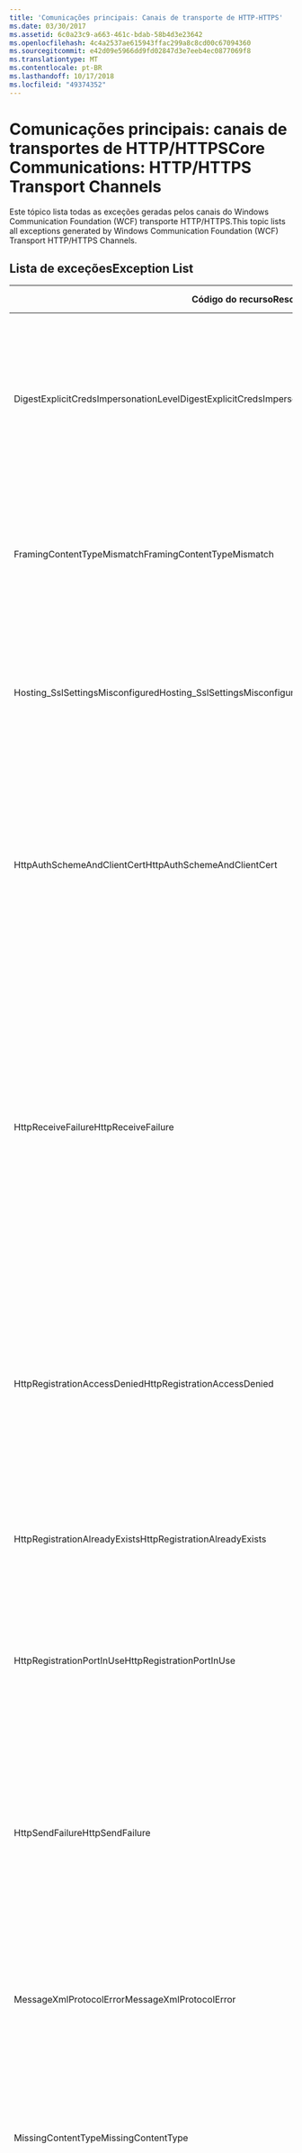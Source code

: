```yaml
---
title: 'Comunicações principais: Canais de transporte de HTTP-HTTPS'
ms.date: 03/30/2017
ms.assetid: 6c0a23c9-a663-461c-bdab-58b4d3e23642
ms.openlocfilehash: 4c4a2537ae615943ffac299a8c8cd00c67094360
ms.sourcegitcommit: e42d09e5966dd9fd02847d3e7eeb4ec0877069f8
ms.translationtype: MT
ms.contentlocale: pt-BR
ms.lasthandoff: 10/17/2018
ms.locfileid: "49374352"
---
```

# <a name="core-communications-httphttps-transport-channels"></a><span data-ttu-id="b903f-102">Comunicações principais: canais de transportes de HTTP/HTTPS</span><span class="sxs-lookup"><span data-stu-id="b903f-102">Core Communications: HTTP/HTTPS Transport Channels</span></span>
<span data-ttu-id="b903f-103">Este tópico lista todas as exceções geradas pelos canais do Windows Communication Foundation (WCF) transporte HTTP/HTTPS.</span><span class="sxs-lookup"><span data-stu-id="b903f-103">This topic lists all exceptions generated by Windows Communication Foundation (WCF) Transport HTTP/HTTPS Channels.</span></span>  
  
## <a name="exception-list"></a><span data-ttu-id="b903f-104">Lista de exceções</span><span class="sxs-lookup"><span data-stu-id="b903f-104">Exception List</span></span>  
  
|<span data-ttu-id="b903f-105">Código do recurso</span><span class="sxs-lookup"><span data-stu-id="b903f-105">Resource Code</span></span>|<span data-ttu-id="b903f-106">Cadeia de caracteres de recurso</span><span class="sxs-lookup"><span data-stu-id="b903f-106">Resource String</span></span>|  
|-------------------|---------------------|  
|<span data-ttu-id="b903f-107">DigestExplicitCredsImpersonationLevel</span><span class="sxs-lookup"><span data-stu-id="b903f-107">DigestExplicitCredsImpersonationLevel</span></span>|<span data-ttu-id="b903f-108">O nível de representação especificado foi especificado.</span><span class="sxs-lookup"><span data-stu-id="b903f-108">The specified impersonation level was specified.</span></span> <span data-ttu-id="b903f-109">Autenticação HTTP Digest suporta apenas o nível de 'Representação' quando usada com uma credencial explícita.</span><span class="sxs-lookup"><span data-stu-id="b903f-109">HTTP Digest authentication only supports the 'Impersonation' level when used with an explicit credential.</span></span>|  
|<span data-ttu-id="b903f-110">FramingContentTypeMismatch</span><span class="sxs-lookup"><span data-stu-id="b903f-110">FramingContentTypeMismatch</span></span>|<span data-ttu-id="b903f-111">Não havia suporte para o tipo de conteúdo especificado pelo serviço especificado.</span><span class="sxs-lookup"><span data-stu-id="b903f-111">The specified content type was not supported by the specified service.</span></span> <span data-ttu-id="b903f-112">As associações de cliente e serviço talvez não sejam compatíveis.</span><span class="sxs-lookup"><span data-stu-id="b903f-112">The client and service bindings may be mismatched.</span></span>|  
|<span data-ttu-id="b903f-113">Hosting_SslSettingsMisconfigured</span><span class="sxs-lookup"><span data-stu-id="b903f-113">Hosting_SslSettingsMisconfigured</span></span>|<span data-ttu-id="b903f-114">As configurações de protocolo SSL para o serviço especificado não coincidem com aqueles dos serviços de informações da Internet.</span><span class="sxs-lookup"><span data-stu-id="b903f-114">The Secure Sockets Layer settings for the specified service do not match those of the Internet Information Services.</span></span>|  
|<span data-ttu-id="b903f-115">HttpAuthSchemeAndClientCert</span><span class="sxs-lookup"><span data-stu-id="b903f-115">HttpAuthSchemeAndClientCert</span></span>|<span data-ttu-id="b903f-116">A fábrica de escuta HTTPS foi configurada para exigir um certificado de cliente e o esquema de autenticação especificado.</span><span class="sxs-lookup"><span data-stu-id="b903f-116">The HTTPS listener factory was configured to require a client certificate and the specified authentication scheme.</span></span> <span data-ttu-id="b903f-117">No entanto, apenas uma forma de autenticação de cliente pode ser necessária ao mesmo tempo.</span><span class="sxs-lookup"><span data-stu-id="b903f-117">However, only one form of client authentication can be required at one time.</span></span>|  
|<span data-ttu-id="b903f-118">HttpReceiveFailure</span><span class="sxs-lookup"><span data-stu-id="b903f-118">HttpReceiveFailure</span></span>|<span data-ttu-id="b903f-119">Ocorreu um erro ao receber a resposta HTTP especificado.</span><span class="sxs-lookup"><span data-stu-id="b903f-119">An error occurred while receiving the HTTP response to the specified.</span></span> <span data-ttu-id="b903f-120">A associação de ponto de extremidade de serviço pode não estar usando o protocolo HTTP.</span><span class="sxs-lookup"><span data-stu-id="b903f-120">The service endpoint binding may not be using the HTTP protocol.</span></span> <span data-ttu-id="b903f-121">Outra possibilidade é que um contexto de solicitação HTTP foi encerrado pelo servidor devido a um serviço sendo desligado.</span><span class="sxs-lookup"><span data-stu-id="b903f-121">Another possibility is that an HTTP request context was terminated by the server because of a service shutting down.</span></span> <span data-ttu-id="b903f-122">Consulte os logs do servidor para obter mais detalhes.</span><span class="sxs-lookup"><span data-stu-id="b903f-122">See the server logs for more details.</span></span>|  
|<span data-ttu-id="b903f-123">HttpRegistrationAccessDenied</span><span class="sxs-lookup"><span data-stu-id="b903f-123">HttpRegistrationAccessDenied</span></span>|<span data-ttu-id="b903f-124">HTTP não é possível registrar a URL especificada.</span><span class="sxs-lookup"><span data-stu-id="b903f-124">HTTP cannot register the specified URL.</span></span> <span data-ttu-id="b903f-125">O processo não tem direitos de acesso para esse namespace (consulte [reservas de Namespace, os registros e roteamento](/windows/desktop/http/namespace-reservations-registrations-and-routing) para obter detalhes).</span><span class="sxs-lookup"><span data-stu-id="b903f-125">Your process does not have access rights to this namespace (see [Namespace Reservations, Registrations, and Routing](/windows/desktop/http/namespace-reservations-registrations-and-routing) for details).</span></span>|  
|<span data-ttu-id="b903f-126">HttpRegistrationAlreadyExists</span><span class="sxs-lookup"><span data-stu-id="b903f-126">HttpRegistrationAlreadyExists</span></span>|<span data-ttu-id="b903f-127">HTTP não é possível registrar a URL especificada.</span><span class="sxs-lookup"><span data-stu-id="b903f-127">HTTP cannot register the specified URL.</span></span> <span data-ttu-id="b903f-128">Outro aplicativo já registrou essa URL com HTTP. SYS.</span><span class="sxs-lookup"><span data-stu-id="b903f-128">Another application already registered this URL with HTTP.SYS.</span></span>|  
|<span data-ttu-id="b903f-129">HttpRegistrationPortInUse</span><span class="sxs-lookup"><span data-stu-id="b903f-129">HttpRegistrationPortInUse</span></span>|<span data-ttu-id="b903f-130">HTTP não é possível registrar a URL especificada porque a porta TCP especificada está sendo usada por outro aplicativo.</span><span class="sxs-lookup"><span data-stu-id="b903f-130">HTTP cannot register the specified URL because the specified TCP port is being used by another application.</span></span>|  
|<span data-ttu-id="b903f-131">HttpSendFailure</span><span class="sxs-lookup"><span data-stu-id="b903f-131">HttpSendFailure</span></span>|<span data-ttu-id="b903f-132">Ocorreu um erro ao fazer a solicitação HTTP especificado.</span><span class="sxs-lookup"><span data-stu-id="b903f-132">An error occurred while making the HTTP request to the specified.</span></span> <span data-ttu-id="b903f-133">Certifique-se de que a causa não é uma incompatibilidade de associação de segurança.</span><span class="sxs-lookup"><span data-stu-id="b903f-133">Ensure that the cause is not a security binding mismatch.</span></span> <span data-ttu-id="b903f-134">Certifique-se também de que o serviço não está configurado para Secure Sockets Layer.</span><span class="sxs-lookup"><span data-stu-id="b903f-134">Also ensure that the service is not configured for Secure Sockets Layer.</span></span>|  
|<span data-ttu-id="b903f-135">MessageXmlProtocolError</span><span class="sxs-lookup"><span data-stu-id="b903f-135">MessageXmlProtocolError</span></span>|<span data-ttu-id="b903f-136">Ocorreu um problema com o XML que foi recebido da rede.</span><span class="sxs-lookup"><span data-stu-id="b903f-136">A problem occurred with the XML that was received from the network.</span></span> <span data-ttu-id="b903f-137">Consulte a exceção interna para obter mais detalhes.</span><span class="sxs-lookup"><span data-stu-id="b903f-137">See the inner exception for more details.</span></span>|  
|<span data-ttu-id="b903f-138">MissingContentType</span><span class="sxs-lookup"><span data-stu-id="b903f-138">MissingContentType</span></span>|<span data-ttu-id="b903f-139">O destinatário retornou um erro que indica que o tipo de conteúdo estava ausente na solicitação especificada.</span><span class="sxs-lookup"><span data-stu-id="b903f-139">The receiver returned an error that indicates that the content type was missing on the request to the specified.</span></span> <span data-ttu-id="b903f-140">Consulte a exceção interna para obter mais informações.</span><span class="sxs-lookup"><span data-stu-id="b903f-140">See the inner exception for more information.</span></span>|  
|<span data-ttu-id="b903f-141">ProxyAuthenticationLevelMismatch</span><span class="sxs-lookup"><span data-stu-id="b903f-141">ProxyAuthenticationLevelMismatch</span></span>|<span data-ttu-id="b903f-142">A credencial de autenticação de proxy HTTP especificado um requisito de autenticação mútua é mais estrito que o requisito para a autenticação do servidor de destino.</span><span class="sxs-lookup"><span data-stu-id="b903f-142">The HTTP proxy authentication credential specified a mutual authentication requirement that is stricter than the requirement for the target server authentication.</span></span>|  
|<span data-ttu-id="b903f-143">ProxyImpersonationLevelMismatch</span><span class="sxs-lookup"><span data-stu-id="b903f-143">ProxyImpersonationLevelMismatch</span></span>|<span data-ttu-id="b903f-144">A credencial de autenticação de proxy HTTP especificou uma restrição de nível de representação que é mais rígida do que a restrição para a autenticação do servidor de destino.</span><span class="sxs-lookup"><span data-stu-id="b903f-144">The HTTP proxy authentication credential specified an impersonation level restriction that is stricter than the restriction for the target server authentication.</span></span>|  
|<span data-ttu-id="b903f-145">SecureChannelFailure</span><span class="sxs-lookup"><span data-stu-id="b903f-145">SecureChannelFailure</span></span>|<span data-ttu-id="b903f-146">Não é possível estabelecer um canal seguro para Secure Socket Layer/Transport Layer Security com a autoridade especificada.</span><span class="sxs-lookup"><span data-stu-id="b903f-146">A secure channel cannot be established for Secure Socket Layer/Transport Layer Security with the specified authority.</span></span>|  
|<span data-ttu-id="b903f-147">TrustFailure</span><span class="sxs-lookup"><span data-stu-id="b903f-147">TrustFailure</span></span>|<span data-ttu-id="b903f-148">Não é possível estabelecer uma relação de confiança para o Secure Socket Layer / Transport Layer Security Proteja o canal com a autoridade especificada.</span><span class="sxs-lookup"><span data-stu-id="b903f-148">A trust relationship cannot be established for the Secure Socket Layer/ Transport Layer Security secure channel with the specified authority.</span></span>|  
|<span data-ttu-id="b903f-149">UseDefaultWebProxyCantBeUsedWithExplicitProxyAddress</span><span class="sxs-lookup"><span data-stu-id="b903f-149">UseDefaultWebProxyCantBeUsedWithExplicitProxyAddress</span></span>|<span data-ttu-id="b903f-150">Você não pode especificar um endereço proxy explícito UseDefaultWebProxy = true no elemento HttpTransportBinding.</span><span class="sxs-lookup"><span data-stu-id="b903f-150">You cannot specify an explicit proxy address as well as UseDefaultWebProxy=true in your HttpTransportBinding element.</span></span>|
